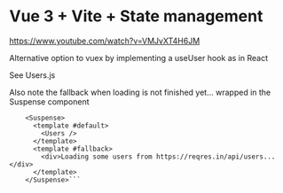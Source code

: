 # Vue 3 + Vite + State management

https://www.youtube.com/watch?v=VMJvXT4H6JM

Alternative option to vuex by implementing a useUser hook as in React

See Users.js

Also note the fallback when loading is not finished yet... wrapped in the Suspense component 

```
    <Suspense>
      <template #default>
        <Users />
      </template>
      <template #fallback>
        <div>Loading some users from https://reqres.in/api/users...</div>
      </template>
    </Suspense>```
